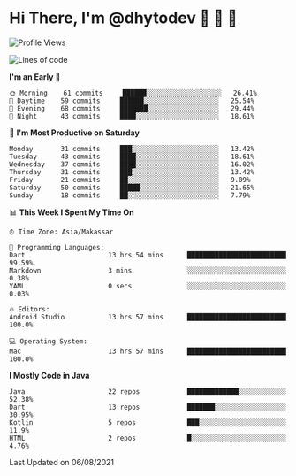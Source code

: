 # Hi There, I'm @dhytodev 👋 👋 👋

<!--
**DhytoDev/dhytodev** is a ✨ _special_ ✨ repository because its `README.md` (this file) appears on your GitHub profile.

Here are some ideas to get you started:

- 🔭 I’m currently working on ...
- 🌱 I’m currently learning ...
- 👯 I’m looking to collaborate on ...
- 🤔 I’m looking for help with ...
- 💬 Ask me about ...
- 📫 How to reach me: ...
- 😄 Pronouns: ...
- ⚡ Fun fact: ...
-->

<!--START_SECTION:waka-->
![Profile Views](http://img.shields.io/badge/Profile%20Views-11-blue)

![Lines of code](https://img.shields.io/badge/From%20Hello%20World%20I%27ve%20Written-276369%20lines%20of%20code-blue)

**I'm an Early 🐤** 

```text
🌞 Morning    61 commits     ██████░░░░░░░░░░░░░░░░░░░   26.41% 
🌆 Daytime    59 commits     ██████░░░░░░░░░░░░░░░░░░░   25.54% 
🌃 Evening    68 commits     ███████░░░░░░░░░░░░░░░░░░   29.44% 
🌙 Night      43 commits     ████░░░░░░░░░░░░░░░░░░░░░   18.61%

```
📅 **I'm Most Productive on Saturday** 

```text
Monday       31 commits     ███░░░░░░░░░░░░░░░░░░░░░░   13.42% 
Tuesday      43 commits     ████░░░░░░░░░░░░░░░░░░░░░   18.61% 
Wednesday    37 commits     ████░░░░░░░░░░░░░░░░░░░░░   16.02% 
Thursday     31 commits     ███░░░░░░░░░░░░░░░░░░░░░░   13.42% 
Friday       21 commits     ██░░░░░░░░░░░░░░░░░░░░░░░   9.09% 
Saturday     50 commits     █████░░░░░░░░░░░░░░░░░░░░   21.65% 
Sunday       18 commits     ██░░░░░░░░░░░░░░░░░░░░░░░   7.79%

```


📊 **This Week I Spent My Time On** 

```text
⌚︎ Time Zone: Asia/Makassar

💬 Programming Languages: 
Dart                     13 hrs 54 mins      █████████████████████████   99.59% 
Markdown                 3 mins              ░░░░░░░░░░░░░░░░░░░░░░░░░   0.38% 
YAML                     0 secs              ░░░░░░░░░░░░░░░░░░░░░░░░░   0.03%

🔥 Editors: 
Android Studio           13 hrs 57 mins      █████████████████████████   100.0%

💻 Operating System: 
Mac                      13 hrs 57 mins      █████████████████████████   100.0%

```

**I Mostly Code in Java** 

```text
Java                     22 repos            █████████████░░░░░░░░░░░░   52.38% 
Dart                     13 repos            ███████░░░░░░░░░░░░░░░░░░   30.95% 
Kotlin                   5 repos             ███░░░░░░░░░░░░░░░░░░░░░░   11.9% 
HTML                     2 repos             █░░░░░░░░░░░░░░░░░░░░░░░░   4.76%

```



 Last Updated on 06/08/2021
<!--END_SECTION:waka-->
